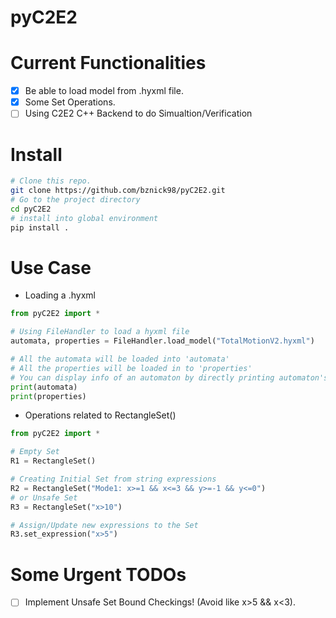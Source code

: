 # pyC2E2

# Current Functionalities
- [x] Be able to load model from .hyxml file.
- [x] Some Set Operations.
- [ ] Using C2E2 C++ Backend to do Simualtion/Verification

# Install
```zsh
# Clone this repo.
git clone https://github.com/bznick98/pyC2E2.git
# Go to the project directory
cd pyC2E2
# install into global environment
pip install .
```

# Use Case
- Loading a .hyxml
```python
from pyC2E2 import *

# Using FileHandler to load a hyxml file
automata, properties = FileHandler.load_model("TotalMotionV2.hyxml")

# All the automata will be loaded into 'automata'
# All the properties will be loaded in to 'properties'
# You can display info of an automaton by directly printing automaton's name
print(automata)
print(properties)
```

- Operations related to RectangleSet()
```python
from pyC2E2 import *

# Empty Set
R1 = RectangleSet()

# Creating Initial Set from string expressions
R2 = RectangleSet("Mode1: x>=1 && x<=3 && y>=-1 && y<=0")
# or Unsafe Set
R3 = RectangleSet("x>10")

# Assign/Update new expressions to the Set
R3.set_expression("x>5")
```

# Some Urgent TODOs
- [ ] Implement Unsafe Set Bound Checkings! (Avoid like x>5 && x<3).